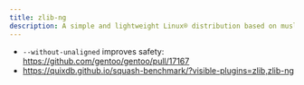 ```yaml
---
title: zlib-ng
description: A simple and lightweight Linux® distribution based on musl libc and toybox
---
```


- `--without-unaligned` improves safety: https://github.com/gentoo/gentoo/pull/17167
- https://quixdb.github.io/squash-benchmark/?visible-plugins=zlib,zlib-ng
